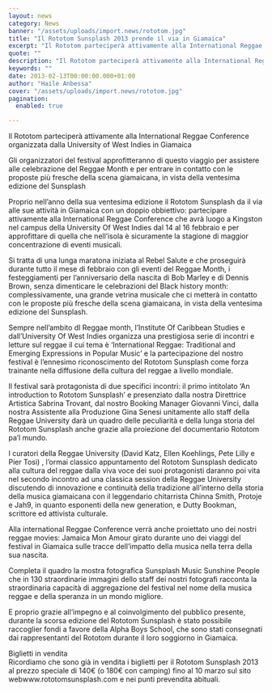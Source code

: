 ```yaml
---
layout: news
category: News
banner: "/assets/uploads/import.news/rototom.jpg"
title: "Il Rototom Sunsplash 2013 prende il via in Giamaica"
excerpt: "Il Rototom parteciperà attivamente alla International Reggae Conference organizzata dalla University of West Indies in Giamaica Gli organizzatori del festival approfitteranno di questo viaggio per assistere alle celebrazione del Reggae Month e per entrare in contatto con le proposte più fresche della scena giamaicana, in vista della ventesima edizione del Sunsplash Proprio nell’anno della sua [&hellip"
quote: ""
description: "Il Rototom parteciperà attivamente alla International Reggae Conference organizzata dalla University of West Indies in Giamaica Gli organizzatori del festival approfitteranno di questo viaggio per assistere alle celebrazione del Reggae Month e per entrare in contatto con le proposte più fresche della scena giamaicana, in vista della ventesima edizione del Sunsplash Proprio nell’anno della sua [&hellip"
keywords: ""
date: 2013-02-13T00:00:00.000+01:00
author: "Haile Anbessa"
cover: "/assets/uploads/import.news/rototom.jpg"
pagination:
  enabled: true

---
```


Il Rototom parteciperà attivamente alla International Reggae Conference organizzata dalla University of West Indies in Giamaica

Gli organizzatori del festival approfitteranno di questo viaggio per assistere alle celebrazione del Reggae Month e per entrare in contatto con le proposte più fresche della scena giamaicana, in vista della ventesima edizione del Sunsplash

Proprio nell’anno della sua ventesima edizione il Rototom Sunsplash da il via alle sue attività in Giamaica con un doppio obbiettivo: partecipare attivamente alla International Reggae Conference che avrà luogo a Kingston nel campus della University Of West Indies dal 14 al 16 febbraio e per approfittare di quella che nell’isola è sicuramente la stagione di maggior concentrazione di eventi musicali.

Si tratta di una lunga maratona iniziata al Rebel Salute e che proseguirà durante tutto il mese di febbraio con gli eventi del Reggae Month, i festeggiamenti per l’anniversario della nascita di Bob Marley e di Dennis Brown, senza dimenticare le celebrazioni del Black history month: complessivamente, una grande vetrina musicale che ci metterà in contatto con le proposte più fresche della scena giamaicana, in vista della ventesima edizione del Sunsplash.

Sempre nell’ambito dl Reggae month, l’Institute Of Caribbean Studies e dall’University Of West Indies organizza una prestigiosa serie di incontri e letture sul reggae il cui tema è ‘International Reggae: Traditional and Emerging Expressions in Popular Music’ e la partecipazione del nostro festival è l’ennesimo riconoscimento del Rototom Sunsplash come forza trainante nella diffusione della cultura del reggae a livello mondiale.

Il festival sarà protagonista di due specifici incontri: il primo intitolato ‘An introduction to Rototom Sunsplash’ e presenziato dalla nostra Direttrice Artistica Sabrina Trovant, dal nostro Booking Manager Giovanni Vinci, dalla nostra Assistente alla Produzione Gina Senesi unitamente allo staff della Reggae University darà un quadro delle peculiarità e della lunga storia del Rototom Sunsplash anche grazie alla proiezione del documentario Rototom pa’l mundo.

I curatori della Reggae University (David Katz, Ellen Koehlings, Pete Lilly e Pier Tosi) , l’ormai classico appuntamento del Rototom Sunsplash dedicato alla cultura del reggae dalla viva voce dei suoi protagonisti daranno poi vita nel secondo incontro ad una classica session della Reggae University discutendo di innovazione e continuità della tradizione all’interno della storia della musica giamaicana con il leggendario chitarrista Chinna Smith, Protoje e Jah9, in quanto esponenti della new generation, e Dutty Bookman, scrittore ed attivista culturale.

Alla international Reggae Conference verrà anche proiettato uno dei nostri reggae movies: Jamaica Mon Amour girato durante uno dei viaggi del festival in Giamaica sulle tracce dell’impatto della musica nella terra della sua nascita.

Completa il quadro la mostra fotografica Sunsplash Music Sunshine People che in 130 straordinarie immagini dello staff dei nostri fotografi racconta la straordinaria capacità di aggregazione del festival nel nome della musica reggae e della speranza in un mondo migliore.

E proprio grazie all’impegno e al coinvolgimento del pubblico presente, durante la scorsa edizione del Rototom Sunsplash è stato possibile raccoglier fondi a favore della Alpha Boys School, che sono stati consegnati dai rappresentanti del Rototom durante il loro soggiorno in Giamaica.

Biglietti in vendita  
Ricordiamo che sono già in vendita i biglietti per il Rototom Sunsplash 2013 al prezzo speciale di 140€ (o 180€ con camping) fino al 10 marzo sul sito webwww.rototomsunsplash.com e nei punti prevendita abituali.